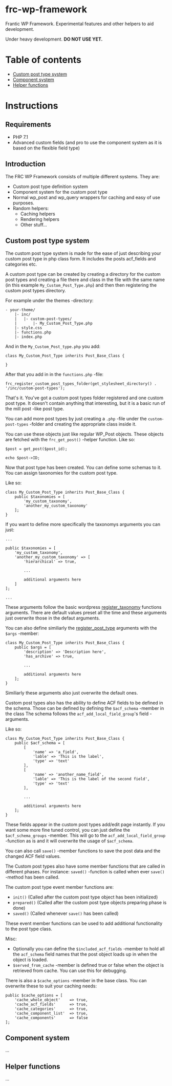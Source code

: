 # frc-wp-framework
Frantic WP Framework. Experimental features and other helpers to aid development.

Under heavy development.
**DO NOT USE YET.**

# Table of contents

* [Custom post type system](#custom-post-type-system)
* [Component system](#component-system)
* [Helper functions](#helper-functions)



# Instructions

## Requirements

* PHP 7.1
* Advanced custom fields (and pro to use the component system as it is based on the flexible field type)

## Introduction

The FRC WP Framework consists of multiple different systems. They are:

* Custom post type definition system
* Component system for the custom post type
* Normal wp_post and wp_query wrappers for caching and easy of use purposes.
* Random helpers:
    * Caching helpers
    * Rendering helpers
    * Other stuff...

## Custom post type system

The custom post type system is made for the ease of just describing your custom post type in php class form. It includes the posts acf_fields and categories etc.

A custom post type can be created by creating a directory for the custom post types and creating a file there and class in the file with the same name (in this example `My_Custom_Post_Type.php`) and then then registering the custom post types directory. 

For example under the themes -directory:

```
- your-theme/
    |- inc/
    |   |- custom-post-types/
    |       |- My_Custom_Post_Type.php
    |- style.css
    |- functions.php
    |- index.php

```

And in the `My_Custom_Post_type.php` you add:
```
class My_Custom_Post_Type inherits Post_Base_Class {

}
```
After that you add in in the `functions.php` -file:
```
frc_register_custom_post_types_folder(get_stylesheet_directory() . '/inc/custom-post-types');
```

That's it. You've got a custom post types folder registered and one custom post type. It doesn't contain anything that interesting, but it is a basic run of the mill post -like post type.

You can add more post types by just creating a `.php` -file under the `custom-post-types` -folder and creating the appropriate class inside it.

You can use these objects just like regular WP_Post objects. These objects are fetched with the `frc_get_post()` -helper function. Like so:

```
$post = get_post($post_id);

echo $post->ID;
```

Now that post type has been created. You can define some schemas to it. You can assign taxonomies for the custom post type.

Like so:
```
class My_Custom_Post_Type inherits Post_Base_Class {
    public $taxonomies = [
        'my_custom_taxonomy',
        'another_my_custom_taxonomy'
    ];
}
```

If you want to define more specifically the taxonomys arguments you can just:
```
... 

public $taxonomies = [
    'my_custom_taxonomy',
    'another_my_custom_taxonomy' => [
        'hierarchical' => true,

        ...

        additional arguments here
    ]
];

...
```
These arguments follow the basic wordpress [register_taxonomy](https://codex.wordpress.org/Function_Reference/register_taxonomy) functions arguments. There are default values preset all the time and these arguments just overwrite those in the defaut arguments.

You can also define similiarly the [register_post_type](https://codex.wordpress.org/Function_Reference/register_post_type) arguments with the `$args` -member:
```
class My_Custom_Post_Type inherits Post_Base_Class {
    public $args = [
        'description' => 'Description here',
        'has_archive' => true,

        ...

        additional arguments here
    ];
}
```

Similiarly these arguments also just overwrite the default ones.

Custom post types also has the ability to define ACF fields to be defined in the schema. Those can be defined by defining the `$acf_schema` -member in the class The schema follows the `acf_add_local_field_group`'s field -arguments.

Like so:
```
class My_Custom_Post_Type inherits Post_Base_Class {
    public $acf_schema = [
        [
            'name' => 'a_field',
            'lable' => 'This is the label',
            'type' => 'text'
        ],
        [
            'name' => 'another_name_field',
            'lable' => 'This is the label of the second field',
            'type' => 'text'
        ],

        ...

        additional arguments here
    ];
}
```

These fields appear in the custom post types add/edit page instantly. If you want some more fine tuned control, you can just define the `$acf_schema_groups` -member. This will go to the `acf_add_local_field_group` -function as is and it will overwrite the usage of `$acf_schema`.

You can also call `save()` -member functions to save the post data and the changed ACF field values.

The Custom post types also have some member functions that are called in different phases. For instance:
`saved()` -function is called when ever `save()` -method has been called.

The custom post type event member functions are:
* `init()` (Called after the custom post type object has been initialized)
* `prepared()` (Called after the custom post type objects preparing phase is done)
* `saved()` (Called whenever `save()` has been called)

These event member functions can be used to add additional functionality to the post type class.

Misc:
* Optionally you can define the `$included_acf_fields` -member to hold all the `acf_schema` field names that the post object loads up in when the object is loaded.
* `$served_from_cache` -member is defined true or false when the object is retrieved from cache. You can use this for debugging.

There is also a `$cache_options` -member in the base class. You can overwrite these to suit your caching needs:
```
public $cache_options = [
    'cache_whole_object'    => true,
    'cache_acf_fields'      => true,
    'cache_categories'      => true,
    'cache_component_list'  => true,
    'cache_components'      => false
];
```

## Component system

...

## Helper functions

...